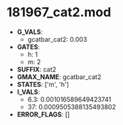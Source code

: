# 181967_cat2.mod

- **G_VALS**:
  - gcatbar_cat2: 0.003
- **GATES**:
  - h: 1
  - m: 2
- **SUFFIX**: cat2
- **GMAX_NAME**: gcatbar_cat2
- **STATES**: ['m', 'h']
- **I_VALS**:
  - 6.3: 0.001016589649423741
  - 37: 0.0009505388135493802
- **ERROR_FLAGS**: []
